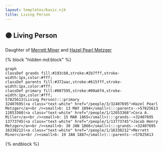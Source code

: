 ```yaml
---
layout: templates/basic.njk
title: Living Person
---
```

## 🟣 Living Person

Daughter of [Merrett Miner](/people/1/16338212) and [Hazel Pearl Metzger](/people/3/32407695)

{% block "hidden md:block" %}
```mermaid
graph
classDef grands fill:#193cb8,stroke:#2b7fff,stroke-width:1px,color:#fff;
classDef parents fill:#372aac,stroke:#615fff,stroke-width:1px,color:#fff;
classDef primary fill:#007595,stroke:#00a6f4,stroke-width:1px,color:#fff;
57825613(Living Person):::primary
32407695(<a class="text-white" href="/people/3/32407695">Hazel Pearl Metzger</a><br /><small>b: 13 MAY 1894</small>):::parents-->57825613
12053368(<a class="text-white" href="/people/1/12053368">Cora A. Miller</a><br /><small>b: 15 MAR 1865</small>):::grands-->32407695
13773745(<a class="text-white" href="/people/1/13773745">Jacob Henry Metzger</a><br /><small>b: 30 JAN 1866</small>):::grands-->32407695
16338212(<a class="text-white" href="/people/1/16338212">Merrett Miner</a><br /><small>b: 19 JAN 1887</small>):::parents-->57825613
```
{% endblock %}
